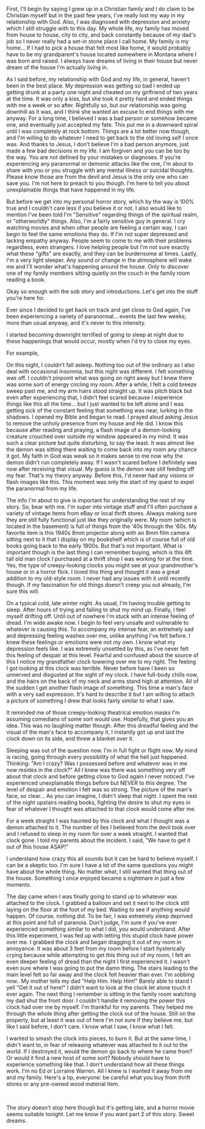 First, I'll begin by saying I grew up in a Christian family and I do claim to be Christian myself but in the past few years, I've really lost my way in my relationship with God. Also, I was diagnosed with depression and anxiety which I still struggle with to this day. My whole life, my family has moved from house to house, city to city, and back constantly because of my dad's job so I never really had a set-in stone place I call home. My family is my home... If I had to pick a house that felt most like home, it would probably have to be my grandparent's house located somewhere in Montana where I was born and raised. I always have dreams of living in their house but never dream of the house I'm actually living in.

As I said before, my relationship with God and my life, in general, haven't been in the best place. My depression was getting so bad I ended up getting drunk at a party one night and cheated on my girlfriend of two years at the time. It was only a kiss, but she took it pretty hard and ended things with me a week or so after. Rightfully so, but our relationship was going downhill as it was, and I think she wanted an excuse to end things with me anyway. For a long time, I believed I was a bad person or somehow became one, and eventually just accepted my fate. This put me in a downward spiral until I was completely at rock bottom. Things are a lot better now though, and I'm willing to do whatever I need to get back to the old loving self I once was. And thanks to Jesus, I don't believe I'm a bad person anymore, just made a few bad decisions in my life. I am forgiven and you can be too by the way. You are not defined by your mistakes or diagnoses. If you're experiencing any paranormal or demonic attacks like the one, I'm about to share with you or you struggle with any mental illness or suicidal thoughts. Please know those are from the devil and Jesus is the only one who can save you. I'm not here to preach to you though. I'm here to tell you about unexplainable things that have happened in my life.

But before we get into my personal horror story, which by the way is 100% true and I couldn't care less if you believe it or not. I also would like to mention I've been told I'm "Sensitive" regarding things of the spiritual realm, or "otherworldly" things. Also, I'm a fairly sensitive guy in general. I cry watching movies and when other people are feeling a certain way, I can begin to feel the same emotions they do. If I'm not super depressed and lacking empathy anyway. People seem to come to me with their problems regardless, even strangers. I love helping people but I'm not sure exactly what these "gifts" are exactly, and they can be burdensome at times. Lastly, I'm a very light sleeper. Any sound or change in the atmosphere will wake me and I'll wonder what's happening around the house. Only to discover one of my family members sitting quietly on the couch in the family room reading a book.

Okay so enough with the sob story and introductions. Let's get into the stuff you're here for.

Ever since I decided to get back on track and get close to God again, I've been experiencing a variety of paranormal... events the last few weeks; more than usual anyway, and it's never to this intensity.

I started becoming downright terrified of going to sleep at night due to these happenings that would occur, mostly when I'd try to close my eyes.

For example,

On this night, I couldn't fall asleep. Nothing too out of the ordinary as I also deal with occasional insomnia, but this night was different. I felt something was off. I couldn't pinpoint what was going on right away but I knew there was some sort of energy circling my room. After a while, I felt a cold breeze sweep past me, and my arm hairs stood straight up. It was pitch black but even after experiencing that, I didn't feel scared because I experience things like this all the time... but I just wanted to be left alone and I was getting sick of the constant feeling that something was near, lurking in the shadows. I opened my Bible and began to read. I prayed aloud asking Jesus to remove the unholy presence from my house and He did. I know this because after reading and praying, a flash image of a demon-looking creature crouched over outside my window appeared in my mind. It was such a clear picture but quite disturbing, to say the least. It was almost like the demon was sitting there waiting to come back into my room any chance it got. My faith in God was weak so it makes sense to me now why the demon didn't run completely away. If I wasn't scared before I definitely was now after receiving that visual. My guess is the demon was still feeding off my fear. That's my theory anyway. Before this, I'd never had any visions or flash images like this. This moment was only the start of my quest to expel the paranormal from my life.

The info I'm about to give is important for understanding the rest of my story. So, bear with me. I'm super into vintage stuff and I'll often purchase a variety of vintage items from eBay or local thrift stores. Always making sure they are still fully functional just like they originally were. My room (which is located in the basement) is full of things from the '40s through the '60s. My favorite item is this 1940s 8mm projector along with an 8mm film camera sitting next to it that I display on my bookshelf which is of course full of old books going back to the early 1800s. But that's not important. What is important though is the last thing I can remember buying, which is this 6ft tall old man clock I purchased at a thrift shop I was working for at the time. Yes, the type of creepy-looking clocks you might see at your grandmother's house or in a horror flick. I loved this thing and thought it was a great addition to my old-style room. I never had any issues with it until recently though. If my fascination for old things doesn't creep you out already, I'm sure this will:

On a typical cold, late winter night. As usual, I'm having trouble getting to sleep. After hours of trying and failing to shut my mind up. Finally, I feel myself drifting off. Until out of nowhere I'm stuck with an intense feeling of dread. I'm wide awake now. I begin to feel very unsafe and vulnerable to whatever is causing this. To accompany my intense fear, an extremely sad and depressing feeling washes over me, unlike anything I've felt before. I knew these feelings or emotions were not my own. I know what my depression feels like. I was extremely unsettled by this, as I've never felt this feeling of despair at this level. Fearful and confused about the source of this I notice my grandfather clock towering over me to my right. The feeling I got looking at this clock was terrible. Never before have I been so unnerved and disgusted at the sight of my clock. I have full-body chills now, and the hairs on the back of my neck and arms stand high at attention. All of the sudden I get another flash image of something. This time a man's face with a very sad expression. It's hard to describe it but I am willing to attach a picture of something I drew that looks fairly similar to what I saw.

It reminded me of those creepy-looking theatrical emotion masks I'm assuming comedians of some sort would use. Hopefully, that gives you an idea. This was no laughing matter though. After this dreadful feeling and the visual of the man's face to accompany it, I instantly got up and laid the clock down on its side, and threw a blanket over it.

Sleeping was out of the question now. I'm in full fight or flight now. My mind is racing, going through every possibility of what the hell just happened. Thinking: "Am I crazy? Was I possessed before and whatever was in me now resides in the clock?" All I knew was there was something very off about that clock and before getting close to God again I never noticed. I've experienced unexplainable things before but NEVER to this degree. The level of despair and emotion I felt was so strong. The picture of the man's face, so clear... As you can imagine, I didn't sleep that night. I spent the rest of the night upstairs reading books, fighting the desire to shut my eyes in fear of whatever I thought was attached to that clock would come after me.

For a week straight I was haunted by this clock and what I thought was a demon attached to it. The number of lies I believed from the devil took over and I refused to sleep in my room for over a week straight. I wanted that clock gone. I told my parents about the incident. I said, "We have to get it out of this house ASAP!"

I understand how crazy this all sounds but it can be hard to believe myself. I can be a skeptic too. I'm sure I have a lot of the same questions you might have about the whole thing. No matter what, I still wanted that thing out of the house. Something I once enjoyed became a nightmare in just a few moments.

The day came when I was finally going to stand up to whatever was attached to the clock. I grabbed a balloon and set it next to the clock still laying on the floor at the foot of my bed. Waiting to see if anything would happen. Of course, nothing did. To be fair, I was extremely sleep deprived at this point and full of paranoia. Don't judge, I'm sure if you've ever experienced something similar to what I did, you would understand. After this little experiment, I was fed up with letting this stupid clock have power over me. I grabbed the clock and began dragging it out of my room in annoyance. It was about 3 feet from my room before I start hysterically crying because while attempting to get this thing out of my room, I felt an even deeper feeling of dread than the night I first experienced it. I wasn't even sure where I was going to put the damn thing. The stairs leading to the main level felt so far away and the clock felt heavier than ever. I'm sobbing now.. My mother tells my dad "Help Him. Help Him!" Barely able to stand I yell "Get it out of here!" I didn't want to look at the clock let alone touch it ever again. The next thing I remember is sitting in the family room watching my dad shut the front door. I couldn't handle it removing the power this clock had over me by myself. I'm thankful for my parents. They helped me through the whole thing after getting the clock out of the house. Still on the property, but at least it was out of here I'm not sure if they believe me, but like I said before, I don't care. I know what I saw, I know what I felt.

I wanted to smash the clock into pieces, to burn it. But at the same time, I didn't want to, in fear of releasing whatever was attached to it out to the world. If I destroyed it, would the demon go back to where he came from? Or would it find a new host of some sort? Nobody should have to experience something like that. I don't understand how all these things work. I'm no Ed or Lorraine Warren. All I knew is I wanted it away from me and my family. Here's a tip, everyone: be careful what you buy from thrift stores or any pre-owned wood material item.

&#x200B;

The story doesn't stop here though but it's getting late, and a horror movie seems suitable tonight. Let me know if you want part 2 of this story. Sweet dreams.